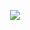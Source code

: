 <p align="center">
  <img src="https://github-profile-trophy.vercel.app/?username=krlan2789&theme=alduin&title=-MultiLanguage,-Reviews,-Issues&no-frame=true" />
</p>
